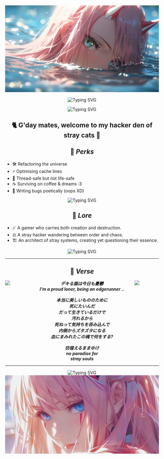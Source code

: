 <p align = "center">
  <img src = "https://raw.githubusercontent.com/vasilywarmare/vasilywarmare/refs/heads/main/ZeroTwoBanner01.jpg">
</p>

<p align = "center">
  <img src="https://readme-typing-svg.herokuapp.com?font=Caesar+Dressing&size=18&duration=3800&pause=1800&center=true&vCenter=true&width=500&height=20&color=44d62c&lines=Those+who+stray+are+never+lost." alt="Typing SVG" />
</p>
<p align = "center">
  <img src="https://readme-typing-svg.herokuapp.com?font=Macondo+Swash+Caps&size=20&duration=3800&pause=1800&center=true&vCenter=true&width=500&height=20&color=44d62c&lines=They+are+simply+on+another+system+call." alt="Typing SVG" />
</p>

<h2 align = "center">  🐈 G'day mates, welcome to my hacker den of stray cats 🐾 </h2>

<h2 align = "center"> 🧩 <em> Perks </em></h2>

- 🛠️ Refactoring the universe
- ⚡ Optimising cache lines
- 🧵 Thread-safe but not life-safe
- ☕ Surviving on coffee & dreams :3
- 🌸 Writing bugs poetically (oops XD)

<p align = "center">
  <img src="https://readme-typing-svg.herokuapp.com?font=Caesar+Dressing&size=18&duration=3800&pause=1800&center=true&vCenter=true&width=600&height=25&color=F8C8DC&lines=bugs+as+poetry,+or+potentially+as+exploits...+who+knows%3F" alt="Typing SVG" />
</p>

<h2 align = "center"> 🌌 <em> Lore </em></h2>

- ☄️ A gamer who carries both creation and destruction.
- ⚖️ A stray hacker wandering between order and chaos.
- 🏗️ An architect of stray systems, creating yet questioning their essence. 

<p align = "center">
  <img src="https://readme-typing-svg.herokuapp.com?font=Macondo+Swash+Caps&size=22&duration=3800&pause=1800&center=true&vCenter=true&width=700&height=25&color=AA0000&lines=A+hacker-philosopher,+wandering+like+an+architect+of+stray+systems." alt="Typing SVG" />
</p>

---

<h2 align = "center"> 🔮 <em> Verse </em></h2>

<p align = "center">
  <img src = "https://media.giphy.com/media/wRmOK4J2261gI/giphy.gif" align = "left" width = "80"/>
  <img src = "https://media.giphy.com/media/wRmOK4J2261gI/giphy.gif" align = "right" width = "80"/>
  
  <strong>
    <em>
  デキる猫は今日も憂鬱 <br>
  I’m a proud loner, being an edgerunner .. <br><br>  
  本当に美しいもののために <br>
  死にたいんだ <br>
  だって生きているだけで <br>
  汚れるから <br>
  死ねって気持ちを吞み込んで <br>
  内側からズタズタになる <br>
  血にまみれたこの魂で何をする? <br><br>
  彷徨えるままゆけ <br>
  no paradise for <br>
  stray souls
    </em>
  </strong>
</p>


---

<p align = "center">
  <img src="https://readme-typing-svg.herokuapp.com?font=Macondo+Swash+Caps&size=22&duration=3800&pause=1800&center=true&vCenter=true&width=700&height=25&color=44d62c&lines=Every+system+has+a+backdoor,+even+the+one+called+reality." alt="Typing SVG" />
  
  <img src = "https://raw.githubusercontent.com/vasilywarmare/vasilywarmare/refs/heads/main/ZeroTwoBanner02.jpg">
</p>

<!--
**vasilywarmare/vasilywarmare** is a ✨ _special_ ✨ repository because its `README.md` (this file) appears on your GitHub profile.

Here are some ideas to get you started:

- 🔭 I’m currently working on ...
- 🌱 I’m currently learning ...
- 👯 I’m looking to collaborate on ...
- 🤔 I’m looking for help with ...
- 💬 Ask me about ...
- 📫 How to reach me: ...
- 😄 Pronouns: ...
- ⚡ Fun fact: ...
-->
